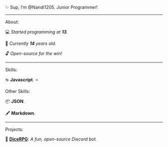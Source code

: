 ✨ Sup, I’m @Nandi1205. Junior Programmer!

---

About:

💻 *Started programming at __13__.*

🍰 *Currently __14__ years old.*

🔓 *Open-source for the win!*

---

Skills:

☕ __Javascript__. ⭐

Other Skills:

📦 __JSON__.

🖋️ __Markdown__.

---

Projects:

🎲 [__DiceRPG__](https://github.com/Nandi1205/DiceRPG): *A fun, open-source Discord bot.*
